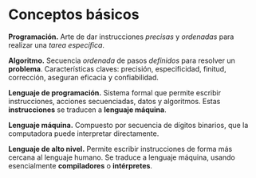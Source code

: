# Conceptos básicos

**Programación.** 
Arte de dar instrucciones *precisas* y *ordenadas* 
para realizar una *tarea específica*.

**Algoritmo.**
Secuencia *ordenada* de pasos *definidos* para resolver un **problema**.
Características claves: precisión, especificidad, finitud, corrección,
aseguran eficacia y confiabilidad.

**Lenguaje de programación.**
Sistema formal que permite escribir instrucciones, acciones secuenciadas, datos
y algoritmos. Estas **instrucciones** se traducen a **lenguaje máquina**.

**Lenguaje máquina.**
Compuesto por secuencia de dígitos binarios,
que la computadora puede interpretar directamente.

**Lenguaje de alto nivel.**
Permite escribir instrucciones de forma más cercana al lenguaje humano.
Se traduce a lenguaje máquina, 
usando esencialmente **compiladores** o **intérpretes**.